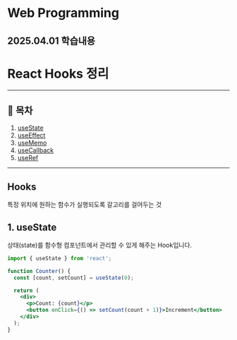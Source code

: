 # Web Programming
## 2025.04.01 학습내용
# React Hooks 정리
---

## 📌 목차

1. [useState](#1-usestate)
2. [useEffect](#2-useeffect)
3. [useMemo](#3-usememo)
4. [useCallback](#4-usecallback)
5. [useRef](#5-useref)

---
## Hooks
특정 위치에 원하는 함수가 실행되도록 갈고리를 걸어두는 것


## 1. useState

상태(state)를 함수형 컴포넌트에서 관리할 수 있게 해주는 Hook입니다.

```jsx
import { useState } from 'react';

function Counter() {
  const [count, setCount] = useState(0);

  return (
    <div>
      <p>Count: {count}</p>
      <button onClick={() => setCount(count + 1)}>Increment</button>
    </div>
  );
}
